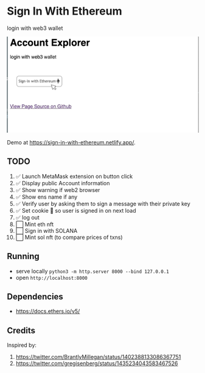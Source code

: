 # Sign In With Ethereum

login with web3 wallet

![screen](gif.gif)

Demo at https://sign-in-with-ethereum.netlify.app/.

## TODO

1. ✅  Launch MetaMask extension on button click
1. ✅  Display public Account information
1. ✅  Show warning if web2 browser
1. ✅  Show ens name if any
1. ✅  Verify user by asking them to sign a message with their private key
1. ✅  Set cookie 🍪 so user is signed in on next load
1. ✅  log out
1. ⬜️ Mint eth nft
1. ⬜️ Sign in with SOLANA
1. ⬜️ Mint sol nft (to compare prices of txns)

## Running

* serve locally `python3 -m http.server 8000 --bind 127.0.0.1`
* open `http://localhost:8000`

## Dependencies

* https://docs.ethers.io/v5/

## Credits

Inspired by:
1. https://twitter.com/BrantlyMillegan/status/1402388133086367751
1. https://twitter.com/gregisenberg/status/1435234043583467526